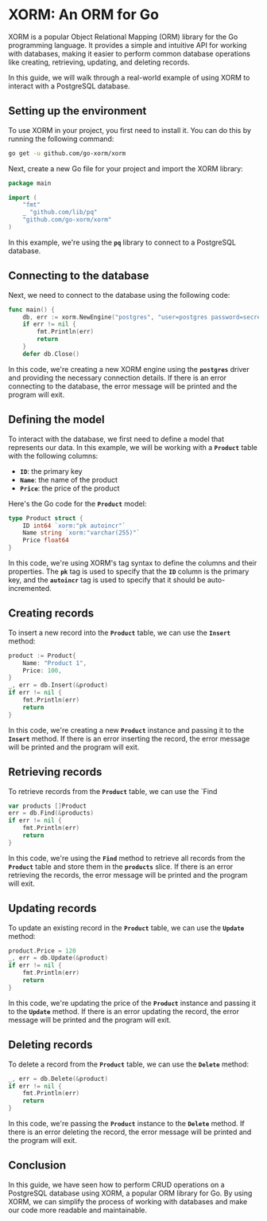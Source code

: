 # **XORM: An ORM for Go**

XORM is a popular Object Relational Mapping (ORM) library for the Go programming language. It provides a simple and intuitive API for working with databases, making it easier to perform common database operations like creating, retrieving, updating, and deleting records.

In this guide, we will walk through a real-world example of using XORM to interact with a PostgreSQL database.

## **Setting up the environment**

To use XORM in your project, you first need to install it. You can do this by running the following command:

```bash
go get -u github.com/go-xorm/xorm
```

Next, create a new Go file for your project and import the XORM library:

```go
package main

import (
	"fmt"
	_ "github.com/lib/pq"
	"github.com/go-xorm/xorm"
)
```

In this example, we're using the **`pq`** library to connect to a PostgreSQL database.

## **Connecting to the database**

Next, we need to connect to the database using the following code:

```go
func main() {
	db, err := xorm.NewEngine("postgres", "user=postgres password=secret dbname=postgres sslmode=disable")
	if err != nil {
		fmt.Println(err)
		return
	}
	defer db.Close()
```

In this code, we're creating a new XORM engine using the **`postgres`** driver and providing the necessary connection details. If there is an error connecting to the database, the error message will be printed and the program will exit.

## **Defining the model**

To interact with the database, we first need to define a model that represents our data. In this example, we will be working with a **`Product`** table with the following columns:

- **`ID`**: the primary key
- **`Name`**: the name of the product
- **`Price`**: the price of the product

Here's the Go code for the **`Product`** model:

```go
type Product struct {
	ID int64 `xorm:"pk autoincr"`
	Name string `xorm:"varchar(255)"`
	Price float64
}
```

In this code, we're using XORM's tag syntax to define the columns and their properties. The **`pk`** tag is used to specify that the **`ID`** column is the primary key, and the **`autoincr`** tag is used to specify that it should be auto-incremented.

## **Creating records**

To insert a new record into the **`Product`** table, we can use the **`Insert`** method:

```go
product := Product{
	Name: "Product 1",
	Price: 100,
}
_, err = db.Insert(&product)
if err != nil {
	fmt.Println(err)
	return
}
```

In this code, we're creating a new **`Product`** instance and passing it to the **`Insert`** method. If there is an error inserting the record, the error message will be printed and the program will exit.

## **Retrieving records**

To retrieve records from the **`Product`** table, we can use the `Find

```go
var products []Product
err = db.Find(&products)
if err != nil {
	fmt.Println(err)
	return
}
```

In this code, we're using the **`Find`** method to retrieve all records from the **`Product`** table and store them in the **`products`** slice. If there is an error retrieving the records, the error message will be printed and the program will exit.

## **Updating records**

To update an existing record in the **`Product`** table, we can use the **`Update`** method:

```go
product.Price = 120
_, err = db.Update(&product)
if err != nil {
	fmt.Println(err)
	return
}
```

In this code, we're updating the price of the **`Product`** instance and passing it to the **`Update`** method. If there is an error updating the record, the error message will be printed and the program will exit.

## **Deleting records**

To delete a record from the **`Product`** table, we can use the **`Delete`** method:

```go
_, err = db.Delete(&product)
if err != nil {
	fmt.Println(err)
	return
}
```

In this code, we're passing the **`Product`** instance to the **`Delete`** method. If there is an error deleting the record, the error message will be printed and the program will exit.

## **Conclusion**

In this guide, we have seen how to perform CRUD operations on a PostgreSQL database using XORM, a popular ORM library for Go. By using XORM, we can simplify the process of working with databases and make our code more readable and maintainable.
